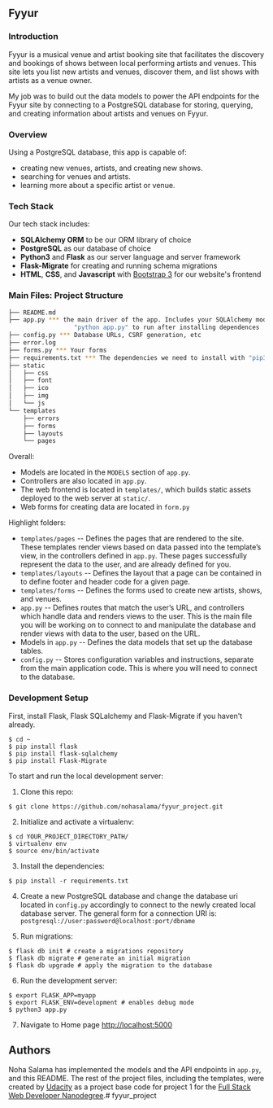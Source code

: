 Fyyur
-----

### Introduction

Fyyur is a musical venue and artist booking site that facilitates the discovery and bookings of shows between local performing artists and venues. This site lets you list new artists and venues, discover them, and list shows with artists as a venue owner.

My job was to build out the data models to power the API endpoints for the Fyyur site by connecting to a PostgreSQL database for storing, querying, and creating information about artists and venues on Fyyur.

### Overview

Using a PostgreSQL database, this app is capable of:

* creating new venues, artists, and creating new shows.
* searching for venues and artists.
* learning more about a specific artist or venue.

### Tech Stack

Our tech stack includes:

* **SQLAlchemy ORM** to be our ORM library of choice
* **PostgreSQL** as our database of choice
* **Python3** and **Flask** as our server language and server framework
* **Flask-Migrate** for creating and running schema migrations
* **HTML**, **CSS**, and **Javascript** with [Bootstrap 3](https://getbootstrap.com/docs/3.4/customize/) for our website's frontend

### Main Files: Project Structure

  ```sh
  ├── README.md
  ├── app.py *** the main driver of the app. Includes your SQLAlchemy models.
                    "python app.py" to run after installing dependences
  ├── config.py *** Database URLs, CSRF generation, etc
  ├── error.log
  ├── forms.py *** Your forms
  ├── requirements.txt *** The dependencies we need to install with "pip3 install -r requirements.txt"
  ├── static
  │   ├── css 
  │   ├── font
  │   ├── ico
  │   ├── img
  │   └── js
  └── templates
      ├── errors
      ├── forms
      ├── layouts
      └── pages
  ```

Overall:
* Models are located in the `MODELS` section of `app.py`.
* Controllers are also located in `app.py`.
* The web frontend is located in `templates/`, which builds static assets deployed to the web server at `static/`.
* Web forms for creating data are located in `form.py`

Highlight folders:
* `templates/pages` -- Defines the pages that are rendered to the site. These templates render views based on data passed into the template’s view, in the controllers defined in `app.py`. These pages successfully represent the data to the user, and are already defined for you.
* `templates/layouts` -- Defines the layout that a page can be contained in to define footer and header code for a given page.
* `templates/forms` -- Defines the forms used to create new artists, shows, and venues.
* `app.py` -- Defines routes that match the user’s URL, and controllers which handle data and renders views to the user. This is the main file you will be working on to connect to and manipulate the database and render views with data to the user, based on the URL.
* Models in `app.py` -- Defines the data models that set up the database tables.
* `config.py` -- Stores configuration variables and instructions, separate from the main application code. This is where you will need to connect to the database.

### Development Setup

First, install Flask, Flask SQLalchemy and Flask-Migrate if you haven't already.

  ```
  $ cd ~
  $ pip install flask
  $ pip install flask-sqlalchemy
  $ pip install Flask-Migrate 
  ```

To start and run the local development server:

1. Clone this repo:
  ```
  $ git clone https://github.com/nohasalama/fyyur_project.git
  ```

2. Initialize and activate a virtualenv:
  ```
  $ cd YOUR_PROJECT_DIRECTORY_PATH/
  $ virtualenv env
  $ source env/bin/activate
  ```

3. Install the dependencies:
  ```
  $ pip install -r requirements.txt
  ```

4. Create a new PostgreSQL database and change the database uri located in `config.py` accordingly to connect to the newly created local database server. The general form for a connection URI is: `postgresql://user:password@localhost:port/dbname`

5. Run migrations:
  ```
  $ flask db init # create a migrations repository
  $ flask db migrate # generate an initial migration
  $ flask db upgrade # apply the migration to the database
  ```

6. Run the development server:
  ```
  $ export FLASK_APP=myapp
  $ export FLASK_ENV=development # enables debug mode
  $ python3 app.py
  ```

7. Navigate to Home page [http://localhost:5000](http://localhost:5000)

## Authors

Noha Salama has implemented the models and the API endpoints in `app.py`, and this README.
The rest of the project files, including the templates, were created by [Udacity](https://www.udacity.com/) as a project base code for project 1 for the [Full Stack Web Developer Nanodegree](https://www.udacity.com/course/full-stack-web-developer-nanodegree--nd0044).# fyyur_project
